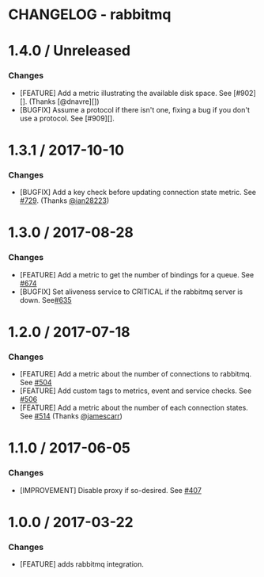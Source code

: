 # CHANGELOG - rabbitmq


1.4.0 / Unreleased
==================

### Changes

* [FEATURE] Add a metric illustrating the available disk space. See [#902][]. (Thanks [@dnavre][])
* [BUGFIX] Assume a protocol if there isn't one, fixing a bug if you don't use a protocol. See [#909][].

1.3.1 / 2017-10-10
==================

### Changes

* [BUGFIX] Add a key check before updating connection state metric. See [#729][]. (Thanks [@ian28223][])

1.3.0 / 2017-08-28
==================

### Changes

* [FEATURE] Add a metric to get the number of bindings for a queue. See [#674][]
* [BUGFIX] Set aliveness service to CRITICAL if the rabbitmq server is down. See[#635][]

1.2.0 / 2017-07-18
==================

### Changes

* [FEATURE] Add a metric about the number of connections to rabbitmq. See [#504][]
* [FEATURE] Add custom tags to metrics, event and service checks. See [#506][]
* [FEATURE] Add a metric about the number of each connection states. See [#514][] (Thanks [@jamescarr][])

1.1.0 / 2017-06-05
==================

### Changes

* [IMPROVEMENT] Disable proxy if so-desired. See [#407][]

1.0.0 / 2017-03-22
==================

### Changes

* [FEATURE] adds rabbitmq integration.

<!--- The following link definition list is generated by PimpMyChangelog --->
[#407]: https://github.com/DataDog/integrations-core/issues/407
[#504]: https://github.com/DataDog/integrations-core/issues/504
[#506]: https://github.com/DataDog/integrations-core/issues/506
[#514]: https://github.com/DataDog/integrations-core/issues/514
[#635]: https://github.com/DataDog/integrations-core/issues/635
[#674]: https://github.com/DataDog/integrations-core/issues/674
[#729]: https://github.com/DataDog/integrations-core/issues/729
[@ian28223]: https://github.com/ian28223
[@jamescarr]: https://github.com/jamescarr
